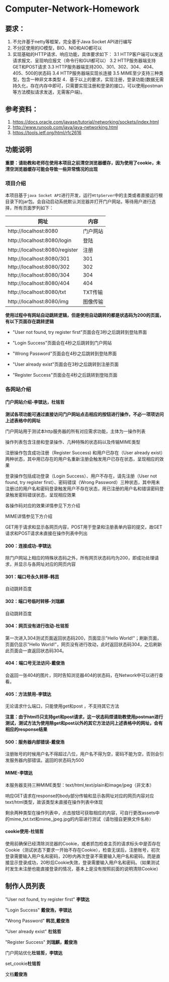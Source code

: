 # Computer-Network-Homework

## 要求： 
1. 不允许基于netty等框架，完全基于Java Socket API进行编写
2. 不分区使用的IO模型，BIO、NIO和AIO都可以
3. 实现基础的HTTP请求、响应功能，具体要求如下：
    3.1 HTTP客户端可以发送请求报文、呈现响应报文（命令行和GUI都可以）
    3.2 HTTP服务器端支持GET和POST请求
    3.3 HTTP服务器端支持200、301、302、304、404、405、500的状态码
    3.4 HTTP服务器端实现长连接
3.5 MIME至少支持三种类型，包含一种非文本类型
4．基于以上的要求，实现注册，登录功能(数据无需持久化，存在内存中即可，只需要实现注册和登录的接口，可以使用postman等方法模拟请求发送，无需客户端)。
## 参考资料：
1. https://docs.oracle.com/javase/tutorial/networking/sockets/index.html
2. http://www.runoob.com/java/java-networking.html
3. https://tools.ietf.org/html/rfc2616

## 功能说明

**重要：请助教和老师在使用本项目之前清空浏览器缓存，因为使用了cookie，未清空浏览器缓存可能会导致一些异常情况的出现**

### 项目介绍

本项目基于`java Socket API`进行开发，运行`HttpServer`中的主类或者直接运行根目录下的jar包。会自动启动系统默认浏览器并打开门户网站，等待用户进行选择，所有页面罗列如下：

| 网址                           | 内容     |
| ------------------------------ | -------- |
| http://localhost:8080          | 门户网站 |
| http://localhost:8080/login    | 登陆     |
| http://localhost:8080/register | 注册     |
| http://localhost:8080/301      | 301      |
| http://localhost:8080/302      | 302      |
| http://localhost:8080/304      | 304      |
| http://localhost:8080/404      | 404      |
| http://localhost:8080/txt      | TXT传输  |
| http://localhost:8080/img      | 图像传输 |

**使用过程中有网站自动跳转逻辑，但是使用自动跳转的都是状态码为200的页面，有以下页面存在跳转逻辑**

* "User not found, try register first"页面会在3秒之后跳转到登陆界面

* "Login Success"页面会在4秒之后跳转到门户网站

* "Wrong Password"页面会在4秒之后跳转到登陆界面

* "User already exist"页面会在3秒之后跳转到注册页面

* "Register Success"页面会在4秒之后跳转到登陆页面

### 各网站介绍

#### 门户网站介绍-李镔达，杜铭哲

**测试各项功能可通过直接访问门户网站点击相应的按钮进行操作，不必一项项访问上述表格中的网址**

门户网站用于测试本http服务器的所有对应需求功能，主体为一操作列表

操作列表包含注册和登录操作、几种特殊的状态码以及传输MIME类型

注册操作包含成功注册（Register Success) 和用户已存在（User already exist）两种状态，其中用已存在的用户名重新注册会触发用户已存在状态，呈现相应的效果

登录操作包括成功登录（Login Success）、用户不存在，请先注册（User not found, try register first）、密码错误（Wrong Password）三种状态，其中用未注册过的用户名和密码登录触发用户不存在状态，用已注册的用户名和错误密码登录触发密码错误状态，呈现相应效果

各操作码对应的效果详情参见下方介绍

MIME详情参见下方介绍

GET用于请求和显示各网页内容，POST用于登录和注册表单内容的提交，故GET请求和POST请求未直接在操作列表中列出

#### 200：连接成功-李镔达

除门户网站上相应的特殊状态码之外，所有网页状态码均为200，即成功处理请求，并显示与各网址对应的网页内容

#### 301：端口号永久转移-韩茁

自动跳转百度

#### 302：端口号临时转移-刘瑞麒

自动跳转百度

#### 304：网页没有进行改动-杜铭哲

第一次进入304测试页面返回状态码200，页面显示"Hello World!"；刷新页面，页面仍显示"Hello World!"，网页没有进行改动，此时返回状态码304，之后刷新此页面会一直返回状态码304。

#### 404：端口号无法访问-戴俊浩

会返回一张404的图片，同时告知浏览器404的状态码，在Network中可以进行查看。

#### 405：方法禁用-李镔达

无论请求什么端口，只能使用get和post ，不支持其它方法

**注意：由于html5只支持get和post请求，这一状态码烦请助教使用postman进行测试，测试方法为使用除get和post以外的其它方法访问上述表格中的网址，会有相应的response结果**

#### 500：服务器内部错误-戴俊浩

注册账号的时候用户名不得超过八位，用户名不得为空，密码不能为空，否则会引发服务器内部错误。返回的状态码为500

#### MIME-李镔达

本服务器支持三种MIME类型：text/html,text/plain和image/jpeg（非文本）

响应GET请求在response的body部分传输和显示各网址对应的网页内容对应text/html类型，故该类型未直接在操作列表中体现

剩余两种类型在操作列表中，点击按钮可获取相应的内容，可自行更改assets中的mime_txt.txt和mime_jpeg.jpg的内容进行测试（请勿擅自更换文件名称）

#### cookie使用-杜铭哲

使用前确保已经清除浏览器的Cookie，或者抓包检查主页的请求标头中是否存在Cookie（测试状态下要求一开始不存在Cookie），检查无误后，注册账号，初次登录需要输入用户名和密码，20秒内再次登录不需要输入用户名和密码，而是直接显示登录成功，20秒后Cookie失效，登录需要输入用户名和密码。（如果测试时发生未注册也能直接登录的情况，基本上是没有按照前面的说明清除Cookie）

## 制作人员列表

"User not found, try register first" **李镔达**

"Login Success" **戴俊浩，李镔达**

"Wrong Password" **韩茁,戴俊浩**

"User already exist" **杜铭哲**

"Register Success" **刘瑞麒，戴俊浩**

门户网站优化**杜铭哲，李镔达**

set_cookie**杜铭哲**

文档**戴俊浩**
